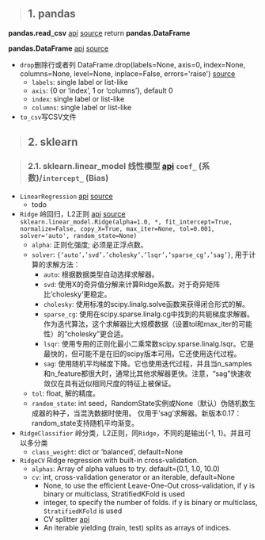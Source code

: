 > ## 1. pandas

**pandas.read_csv** [api](https://pandas.pydata.org/pandas-docs/stable/reference/api/pandas.read_csv.html) [source](https://github.com/pandas-dev/pandas/blob/v1.3.1/pandas/io/parsers/readers.py#L491-L586) return **pandas.DataFrame**

**pandas.DataFrame** [api](https://pandas.pydata.org/docs/reference/api/pandas.DataFrame.html) [source](https://github.com/pandas-dev/pandas/blob/v1.3.1/pandas/core/frame.py#L456-L10748)
- `drop`删除行或者列 DataFrame.drop(labels=None, axis=0, index=None, columns=None, level=None, inplace=False, errors='raise') [source](https://github.com/pandas-dev/pandas/blob/v1.3.1/pandas/core/frame.py#L4769-L4909)
    - `labels`: single label or list-like
    - `axis`: {0 or ‘index’, 1 or ‘columns’}, default 0
    - `index`: single label or list-like
    - `columns`: single label or list-like
- `to_csv`写CSV文件

> ## 2. sklearn

> ### 2.1. sklearn.linear_model 线性模型 [api](https://scikit-learn.org/stable/modules/linear_model.html) `coef_` (系数)/`intercept_` (Bias)

- `LinearRegression` [api](https://scikit-learn.org/stable/modules/generated/sklearn.linear_model.LinearRegression.html#sklearn.linear_model.LinearRegression) [source](https://github.com/scikit-learn/scikit-learn/blob/2beed5584/sklearn/linear_model/_base.py#L391)
    - todo
- `Ridge` 岭回归，L2正则 [api](https://scikit-learn.org/stable/modules/generated/sklearn.linear_model.Ridge.html#sklearn.linear_model.Ridge) [source](https://github.com/scikit-learn/scikit-learn/blob/2beed5584/sklearn/linear_model/_ridge.py#L603) `sklearn.linear_model.Ridge(alpha=1.0, *, fit_intercept=True, normalize=False, copy_X=True, max_iter=None, tol=0.001, solver='auto', random_state=None)`
    - `alpha`: 正则化强度; 必须是正浮点数。
    - `solver`: `{‘auto’，’svd’，’cholesky’，’lsqr’，’sparse_cg’，’sag’}`, 用于计算的求解方法：
        - `auto`: 根据数据类型自动选择求解器。
        - `svd`: 使用X的奇异值分解来计算Ridge系数。对于奇异矩阵比’cholesky’更稳定。
        - `cholesky`: 使用标准的scipy.linalg.solve函数来获得闭合形式的解。
        - `sparse_cg`: 使用在scipy.sparse.linalg.cg中找到的共轭梯度求解器。作为迭代算法，这个求解器比大规模数据（设置tol和max_iter的可能性）的“cholesky”更合适。
        - `lsqr`: 使用专用的正则化最小二乘常数scipy.sparse.linalg.lsqr。它是最快的，但可能不是在旧的scipy版本可用。它还使用迭代过程。
        - `sag`: 使用随机平均梯度下降。它也使用迭代过程，并且当n_samples和n_feature都很大时，通常比其他求解器更快。注意，“sag”快速收敛仅在具有近似相同尺度的特征上被保证。
    - `tol`: float, 解的精度。
    - `random_state`: int seed，RandomState实例或None（默认）伪随机数生成器的种子，当混洗数据时使用。 仅用于’sag’求解器。新版本0.17：random_state支持随机平均渐变。
- `RidgeClassifier` 岭分类，L2正则，同`Ridge`，不同的是输出{-1, 1}。并且可以多分类
    - `class_weight`: dict or ‘balanced’, default=None
- `RidgeCV` Ridge regression with built-in cross-validation. 
    - `alphas`: Array of alpha values to try. default=(0.1, 1.0, 10.0)
    - `cv`: int, cross-validation generator or an iterable, default=None
        - None, to use the efficient Leave-One-Out cross-validation, if y is binary or multiclass, StratifiedKFold is used
        - integer, to specify the number of folds. if y is binary or multiclass, `StratifiedKFold` is used
        - CV splitter [api](https://scikit-learn.org/stable/glossary.html#term-CV-splitter)
        - An iterable yielding (train, test) splits as arrays of indices.